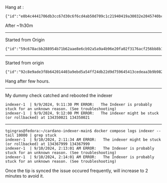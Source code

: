 Hang at :
```
{"id":"e0b4c4441706db3cc67d30c6f6cd4ab50d709c1c21940419a30032e2045740bc","slot":39032458,"height":6192761}
```
After ~1h30m

---

Started from Origin
```
{"id":"59c678acbb288954b71b62aae8e6cb92a5a9a4b96e20fa02f3176acf256bb8b1","slot":1434576,"height":1434332}
```

---

Started from origin
```
{"id":"92c8e9ade3f8b642014403a9ebd5a54ff24db22d9d759645413cedeaa3b9b982","slot":123207694,"height":10268346}
```
Hang after few hours.

---

My dummy check catched and rebooted the indexer

```
indexer-1  | 9/9/2024, 9:11:30 PM ERROR:   The Indexer is probably stuck for an unknown reason. (See troubleshooting)
indexer-1  | 9/9/2024, 9:12:00 PM ERROR:   The indexer might be stuck (or rollbacked) at 134350021 134350021
```

---

```
tgingras@fedora:~/cardano-indexer-main$ docker compose logs indexer --tail 10000 | grep stuck
indexer-1  | 9/10/2024, 2:11:34 AM ERROR:   The indexer might be stuck (or rollbacked) at 134367999 134367999
indexer-1  | 9/10/2024, 2:13:01 AM ERROR:   The Indexer is probably stuck for an unknown reason. (See troubleshooting)
indexer-1  | 9/10/2024, 2:14:01 AM ERROR:   The Indexer is probably stuck for an unknown reason. (See troubleshooting)
```

Once the tip is synced the issue occured frequently, will increase to 2 minutes to avoid it.
